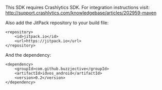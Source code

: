 This SDK requires Crashlytics SDK. For integration instructions visit: 
http://support.crashlytics.com/knowledgebase/articles/202959-maven

Also add the JitPack repository to your build file:
    
    <repository>
        <id>jitpack.io</id>
        <url>https://jitpack.io</url>
    </repository>

And the dependency:

    <dependency>
        <groupId>com.github.buzzjective</groupId>
        <artifactId>idvos_android</artifactId>
        <version>0.2</version>
    </dependency>
